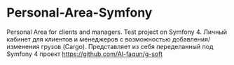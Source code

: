 # Personal-Area-Symfony
Personal Area for clients and managers. Test project on Symfony 4.
Личный кабинет для клиентов и менеджеров с возможностью добавления/изменения грузов (Cargo). Представляет из себя переделанный под Symfony 4 проект https://github.com/Al-faqun/g-soft
